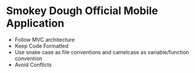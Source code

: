 # Smokey Dough Official Mobile Application

- Follow MVC architecture
- Keep Code Formatted
- Use snake case as file conventions and camelcase as variable/function convention
- Avoid Conflicts